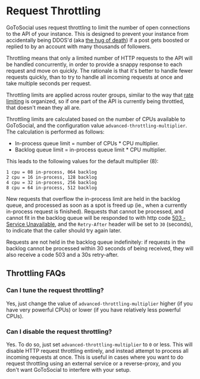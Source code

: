 <!--
SPDX-FileCopyrightText: 2023 GoToSocial Authors <admin@gotosocial.org>

SPDX-License-Identifier: AGPL-3.0-only
-->

# Request Throttling

GoToSocial uses request throttling to limit the number of open connections to the API of your instance. This is designed to prevent your instance from accidentally being DDOS'd (aka [the hug of death](https://en.wikipedia.org/wiki/Slashdot_effect)) if a post gets boosted or replied to by an account with many thousands of followers.

Throttling means that only a limited number of HTTP requests to the API will be handled concurrently, in order to provide a snappy response to each request and move on quickly. The rationale is that it's better to handle fewer requests quickly, than to try to handle all incoming requests at once and take multiple seconds per request.

Throttling limits are applied across router groups, similar to the way that [rate limiting](./ratelimiting.md) is organized, so if one part of the API is currently being throttled, that doesn't mean they all are.

Throttling limits are calculated based on the number of CPUs available to GoToSocial, and the configuration value `advanced-throttling-multiplier`. The calculation is performed as follows:

- In-process queue limit = number of CPUs * CPU multiplier.
- Backlog queue limit = in-process queue limit * CPU multiplier.

This leads to the following values for the default multiplier (8):

```text
1 cpu = 08 in-process, 064 backlog
2 cpu = 16 in-process, 128 backlog
4 cpu = 32 in-process, 256 backlog
8 cpu = 64 in-process, 512 backlog
```

New requests that overflow the in-process limit are held in the backlog queue, and processed as soon as a spot is freed up (ie., when a currently in-process request is finished). Requests that cannot be processed, and cannot fit in the backlog queue will be responded to with http code [503 - Service Unavailable](https://developer.mozilla.org/en-US/docs/Web/HTTP/Status/503), and the `Retry-After` header will be set to `30` (seconds), to indicate that the caller should try again later.

Requests are not held in the backlog queue indefinitely: if requests in the backlog cannot be processed within 30 seconds of being received, they will also receive a code 503 and a 30s retry-after.

## Throttling FAQs

### Can I tune the request throttling?

Yes, just change the value of `advanced-throttling-multiplier` higher (if you have very powerful CPUs) or lower (if you have relatively less powerful CPUs).

### Can I disable the request throttling?

Yes. To do so, just set `advanced-throttling-multiplier` to `0` or less. This will disable HTTP request throttling entirely, and instead attempt to process all incoming requests at once. This is useful in cases where you want to do request throttling using an external service or a reverse-proxy, and you don't want GoToSocial to interfere with your setup.
